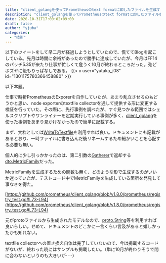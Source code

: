 ```yaml
---
title: "client_golangを使ってPrometheusのtext formatに即したファイルを生成する"
description: "client_golangを使ってPrometheusのtext formatに即したファイルを生成する"
date: 2020-10-31T17:00:02+09:00
draft: false
author: "yjuba"
categories:
  - "技術"
---
```


以下のツイートをして早二月が経過しようとしていたので、慌ててBlogを起こしている。先月は時間に余裕があったので勝手に達成していたが、今月はFF14のパッチ5.35が来たり仕事が忙しくて危うく10月が終わるところだった。殆どボズヤに籠もりっぱなしである。
{{< x user="yutaka_j08" id="1301175780366458880" >}}

以下本題。

仕事で時折PrometheusのExporerを自作していたが、あまり乱立させるのもどうかと思い、node exporterのtextfile collectorを通して提供する形に変更する検証を行っていた。その際に、先行事例を調べたが、すぐ見つかる範囲ではシェルスクリプトやワンライナーを定期実行している事例が多く、[client_golang](https://pkg.go.dev/github.com/prometheus/client_golang/prometheus)を使った事例をあまり見かけなかったので簡単に記載する。

まず、大枠としては[WriteToTextfile](https://pkg.go.dev/github.com/prometheus/client_golang/prometheus#WriteToTextfile)を利用すれば良い。ドキュメントにも記載があるとおり、一時ファイルに書き込んだ後リネームするため細かいことを心配する必要も無い。

個人的に少し引っかかったのは、第二引数の[Gatherer](https://pkg.go.dev/github.com/prometheus/client_golang/prometheus#Gatherer)で返却する[dto.MetricFamily](https://pkg.go.dev/github.com/prometheus/client_model/go#MetricFamily)だった。

MetricFamilyを生成するための関数も無く、どのような形で生成するのがいいか迷っていたが、テストコード中でMetricFamilyを生成している箇所を発見して事なきを得た。

[https://github.com/prometheus/client_golang/blob/v1.8.0/prometheus/registry_test.go#L73-L94](https://github.com/prometheus/client_golang/blob/v1.8.0/prometheus/registry_test.go#L73-L94)

元がprotoファイルから生成されたモデルなので、[proto.String](https://pkg.go.dev/github.com/golang/protobuf/proto#String)等を利用すれば良いらしい。せめて、ドキュメントのどこかに一言くらい言及があると嬉しかったかも知れない。

textfile collectorへの置き換え自体は完了していないので、今は掲載するコードがないが、終わった暁にはサンプルも掲載したい。（単に10月が終わりそうで間に合わないというのも大きいが･･･）
